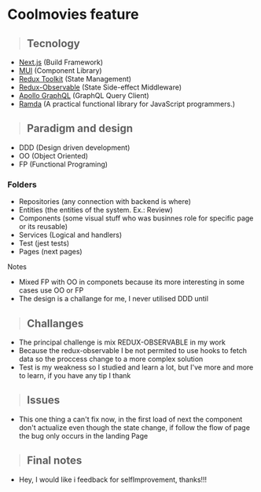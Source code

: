 # Coolmovies feature

> ## Tecnology

- [Next.js](https://nextjs.org/) (Build Framework)
- [MUI](https://mui.com/) (Component Library)
- [Redux Toolkit](https://redux-toolkit.js.org/) (State Management)
- [Redux-Observable](https://redux-observable.js.org/) (State Side-effect Middleware)
- [Apollo GraphQL](https://www.apollographql.com/) (GraphQL Query Client)
- [Ramda](https://ramdajs.com/) (A practical functional library for JavaScript programmers.)

> ## Paradigm and design

- DDD (Design driven development)
- OO (Object Oriented)
- FP (Functional Programing)

### Folders

- Repositories (any connection with backend is where)
- Entities (the entities of the system. Ex.: Review)
- Components (some visual stuff who was businnes role for specific page or its reusable)
- Services (Logical and handlers)
- Test (jest tests)
- Pages (next pages)

Notes

- Mixed FP with OO in componets because its more interesting in some cases use OO or FP
- The design is a challange for me, I never utilised DDD until

> ## Challanges

- The principal challenge is mix REDUX-OBSERVABLE in my work
- Because the redux-observable I be not permited to use hooks to fetch data so the proccess change to a more complex solution
- Test is my weakness so I studied and learn a lot, but I've more and more to learn, if you have any tip I thank

> ## Issues

- This one thing a can't fix now, in the first load of next the component don't actualize even though the state change, if follow the flow of page the bug only occurs in the landing Page


> ## Final notes
- Hey, I would like i feedback for selfImprovement, thanks!!!

